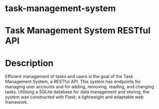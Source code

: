 # task-management-system
# Task Management System RESTful API
# Description
Efficient management of tasks and users is the goal of the Task Management System, a RESTful API. This system has endpoints for managing user accounts and for adding, removing, reading, and changing tasks. Utilising a SQLite database for data management and storing, the system was constructed with Flask, a lightweight and adaptable web framework.
